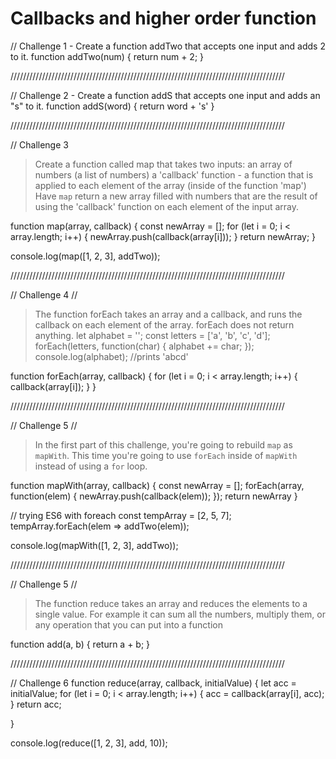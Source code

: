 # Callbacks and higher order function 
// Challenge 1 - Create a function addTwo that accepts one input and adds 2 to it.
function addTwo(num) {
  return num + 2;
}

///////////////////////////////////////////////////////////////////////////////////////

// Challenge 2 - Create a function addS that accepts one input and adds an "s" to it.
function addS(word) {
    return word + 's'
}

///////////////////////////////////////////////////////////////////////////////////////

// Challenge 3
> Create a function called map that takes two inputs:
an array of numbers (a list of numbers)
a 'callback' function - a function that is applied to each element of the array (inside of the function 'map')
Have `map` return a new array filled with numbers that are the result of using the 'callback' function on each element of the input array.

function map(array, callback) {
  const newArray = [];
  for (let i = 0; i < array.length; i++) {
      newArray.push(callback(array[i]));
  }
  return newArray;
}

console.log(map([1, 2, 3], addTwo));

///////////////////////////////////////////////////////////////////////////////////////

// Challenge 4 //
> The function forEach takes an array and a callback, and runs the callback on each element of the array. forEach does not return anything.
let alphabet = '';
const letters = ['a', 'b', 'c', 'd'];
forEach(letters, function(char) {
alphabet += char;
});
console.log(alphabet);   //prints 'abcd'

function forEach(array, callback) {
    for (let i = 0; i < array.length; i++) {
    callback(array[i]);
  }
}

///////////////////////////////////////////////////////////////////////////////////////

// Challenge 5 //
> In the first part of this challenge, you're going to rebuild `map` as `mapWith`. This time you're going to use `forEach` inside of `mapWith` instead of using a `for` loop.

function mapWith(array, callback) {
    const newArray = [];
    forEach(array, function(elem) {
        newArray.push(callback(elem));
  });
  return newArray
}

// trying ES6 with foreach
const tempArray = [2, 5, 7];
tempArray.forEach(elem => addTwo(elem));

console.log(mapWith([1, 2, 3], addTwo));

///////////////////////////////////////////////////////////////////////////////////////

// Challenge 5 //
>The function reduce takes an array and reduces the elements to a single value. For example it can sum all the numbers, multiply them, or any operation that you can put into a function

function add(a, b) {
  return a + b;
}

///////////////////////////////////////////////////////////////////////////////////////

// Challenge 6
function reduce(array, callback, initialValue) {
  let acc = initialValue;
  for (let i = 0; i < array.length; i++) {
    acc = callback(array[i], acc);
  }
  return acc;

}

console.log(reduce([1, 2, 3], add, 10));
